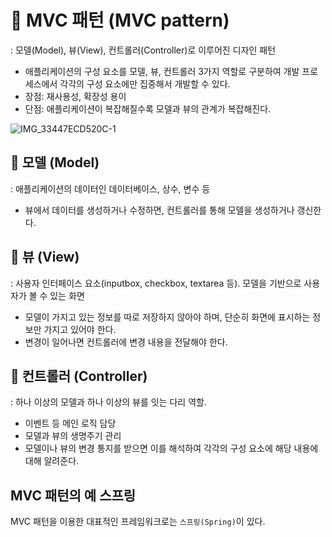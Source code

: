 # 📌 MVC 패턴 (MVC pattern)
: 모델(Model), 뷰(View), 컨트롤러(Controller)로 이루어진 디자인 패턴


- 애플리케이션의 구성 요소를 모델, 뷰, 컨트롤러 3가지 역할로 구분하여 개발 프로세스에서 각각의 구성 요소에만 집중해서 개발할 수 있다.
- 장점: 재사용성, 확장성 용이
- 단점: 애플리케이션이 복잡해질수록 모델과 뷰의 관계가 복잡해진다.


![IMG_33447ECD520C-1](https://github.com/Algosippda-CS/Yeonsu-CS/assets/82032452/798291b3-0284-4bf3-b2cd-cc848324ed69)



## 🔹 모델 (Model)
: 애플리케이션의 데이터인 데이터베이스, 상수, 변수 등
- 뷰에서 데이터를 생성하거나 수정하면, 컨트롤러를 통해 모델을 생성하거나 갱신한다.

## 🔹 뷰 (View)
: 사용자 인터페이스 요소(inputbox, checkbox, textarea 등).
모델을 기반으로 사용자가 볼 수 있는 화면
- 모델이 가지고 있는 정보를 따로 저장하지 않아야 하며, 단순히 화면에 표시하는 정보만 가지고 있어야 한다.
- 변경이 일어나면 컨트롤러에 변경 내용을 전달해야 한다.

## 🔹 컨트롤러 (Controller)
: 하나 이상의 모델과 하나 이상의 뷰를 잇는 다리 역할. 
- 이벤트 등 메인 로직 담당
- 모델과 뷰의 생명주기 관리
- 모델이나 뷰의 변경 통지를 받으면 이를 해석하여 각각의 구성 요소에 해당 내용에 대해 알려준다.



## MVC 패턴의 예 스프링
MVC 패턴을 이용한 대표적인 프레임워크로는 `스프링(Spring)`이 있다.
